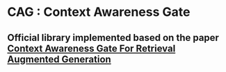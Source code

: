 # CAG : Context Awareness Gate

## Official library implemented based on the paper [Context Awareness Gate For Retrieval Augmented Generation](https://arxiv.org/abs/2411.16133)
